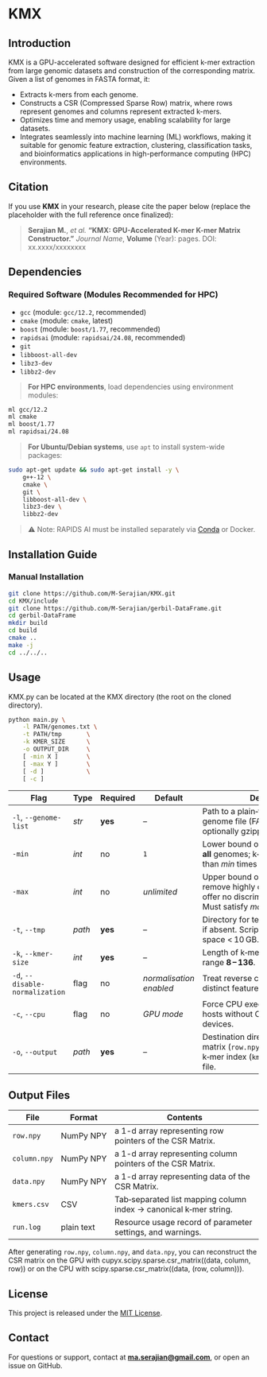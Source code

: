 
# KMX

## Introduction

KMX is a GPU-accelerated software designed for efficient k-mer extraction from large genomic datasets and construction of the corresponding matrix. Given a list of genomes in FASTA format, it:

- Extracts k-mers from each genome.
- Constructs a CSR (Compressed Sparse Row) matrix, where rows represent genomes and columns represent extracted k-mers.
- Optimizes time and memory usage, enabling scalability for large datasets.
- Integrates seamlessly into machine learning (ML) workflows, making it suitable for genomic feature extraction, clustering, classification tasks, and bioinformatics applications in high-performance computing (HPC) environments.

## Citation

If you use **KMX** in your research, please cite the paper below (replace the placeholder with the full reference once finalized):

> **Serajian M.**, *et al.* **“KMX: GPU-Accelerated K-mer K-mer Matrix Constructor.”** *Journal Name*, **Volume** (Year): pages. DOI: xx.xxxx/xxxxxxxx


## Dependencies

### Required Software (Modules Recommended for HPC)

- `gcc` (module: `gcc/12.2`, recommended)
- `cmake` (module: `cmake`, latest)
- `boost` (module: `boost/1.77`, recommended)
- `rapidsai` (module: `rapidsai/24.08`, recommended)
- `git`
- `libboost-all-dev`
- `libz3-dev`
- `libbz2-dev`

> **For HPC environments**, load dependencies using environment modules:

```bash
ml gcc/12.2
ml cmake
ml boost/1.77
ml rapidsai/24.08
```

> **For Ubuntu/Debian systems**, use `apt` to install system-wide packages:

```bash
sudo apt-get update && sudo apt-get install -y \
    g++-12 \
    cmake \
    git \
    libboost-all-dev \
    libz3-dev \
    libbz2-dev
```

> ⚠️ Note: RAPIDS AI must be installed separately via [Conda](https://rapids.ai/start.html) or Docker.

## Installation Guide

### Manual Installation 

```bash
git clone https://github.com/M-Serajian/KMX.git
cd KMX/include
git clone https://github.com/M-Serajian/gerbil-DataFrame.git
cd gerbil-DataFrame
mkdir build 
cd build
cmake ..
make -j
cd ../../..
```


## Usage
KMX.py can be located at the KMX directory (the root on the cloned directory).


```bash
python main.py \
    -l PATH/genomes.txt \
    -t PATH/tmp       \
    -k KMER_SIZE      \
    -o OUTPUT_DIR     \
    [ -min X ]        \
    [ -max Y ]        \
    [ -d ]            \
    [ -c ]
```

| Flag | Type | Required | Default | Description |
|------|------|----------|---------|-------------|
| `-l`, `--genome-list` | *str* | **yes** | – | Path to a plain‑text file with one genome file (FASTA/FASTQ, optionally gzipped) per line. |
| `-min` | *int* | no | `1` | Lower bound on k‑mer count across **all** genomes; k‑mers observed fewer than *min* times are discarded. |
| `-max` | *int* | no | *unlimited* | Upper bound on k‑mer count; set to remove highly conserved k‑mers that offer no discriminatory information. Must satisfy *max ≥ min*. |
| `-t`, `--tmp` | *path* | **yes** | – | Directory for temporary files; created if absent. Script aborts if free space < 10 GB. |
| `-k`, `--kmer-size` | *int* | **yes** | – | Length of k‑mers to extract; valid range **8 – 136**. |
| `-d`, `--disable-normalization` | flag | no | *normalisation enabled* | Treat reverse complements as distinct features. |
| `-c`, `--cpu` | flag | no | *GPU mode* | Force CPU execution; useful on hosts without CUDA‑capable devices. |
| `-o`, `--output` | *path* | **yes** | – | Destination directory for final CSR matrix (`row.npy`,`column.npy`,`data.npy`), k‑mer index (`kmers.csv`), and run log file. |

## Output Files

| File | Format | Contents |
|------|--------|----------|
| `row.npy` | NumPy NPY | a 1-d array representing row pointers of the CSR Matrix. |
| `column.npy` | NumPy NPY | a 1-d array representing column pointers of the CSR Matrix. |
| `data.npy` | NumPy NPY | a 1-d array representing data of the CSR Matrix. |
| `kmers.csv` | CSV | Tab‑separated list mapping column index → canonical k‑mer string. |
| `run.log` | plain text | Resource usage record of parameter settings, and warnings. |

After generating `row.npy`, `column.npy`, and `data.npy`, you can reconstruct the CSR matrix on the GPU with cupyx.scipy.sparse.csr_matrix((data, column, row)) or on the CPU with scipy.sparse.csr_matrix((data, (row, column))).

## License

This project is released under the [MIT License](LICENSE).

## Contact

For questions or support, contact at **ma.serajian@gmail.com**, or open an issue on GitHub.
